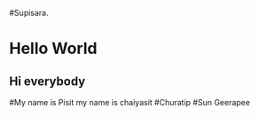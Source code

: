 #Supisara.
# Hello World
## Hi everybody
#My name is Pisit
my name is chaiyasit
#Churatip
#Sun Geerapee